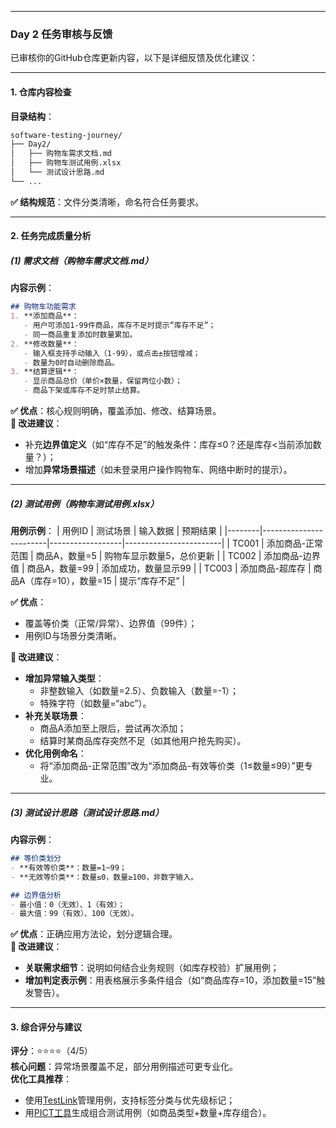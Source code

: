 

---

### **Day 2 任务审核与反馈**

已审核你的GitHub仓库更新内容，以下是详细反馈及优化建议：

---

#### **1. 仓库内容检查**
**目录结构**：
```markdown
software-testing-journey/
├── Day2/
│   ├── 购物车需求文档.md
│   ├── 购物车测试用例.xlsx
│   └── 测试设计思路.md
└── ...
```
**✅ 结构规范**：文件分类清晰，命名符合任务要求。

---

#### **2. 任务完成质量分析**
##### **(1) 需求文档（购物车需求文档.md）**
**内容示例**：
```markdown
## 购物车功能需求
1. **添加商品**：
   - 用户可添加1-99件商品，库存不足时提示“库存不足”；
   - 同一商品重复添加时数量累加。
2. **修改数量**：
   - 输入框支持手动输入（1-99），或点击±按钮增减；
   - 数量为0时自动删除商品。
3. **结算逻辑**：
   - 显示商品总价（单价×数量，保留两位小数）；
   - 商品下架或库存不足时禁止结算。
```
**✅ 优点**：核心规则明确，覆盖添加、修改、结算场景。  
**📝 改进建议**：  
- 补充**边界值定义**（如“库存不足”的触发条件：库存≤0？还是库存<当前添加数量？）；  
- 增加**异常场景描述**（如未登录用户操作购物车、网络中断时的提示）。

---

##### **(2) 测试用例（购物车测试用例.xlsx）**
**用例示例**：
| 用例ID | 测试场景               | 输入数据         | 预期结果               |
|--------|------------------------|------------------|------------------------|
| TC001  | 添加商品-正常范围      | 商品A，数量=5    | 购物车显示数量5，总价更新 |
| TC002  | 添加商品-边界值        | 商品A，数量=99    | 添加成功，数量显示99      |
| TC003  | 添加商品-超库存        | 商品A（库存=10），数量=15 | 提示“库存不足”           |

**✅ 优点**：  
- 覆盖等价类（正常/异常）、边界值（99件）；  
- 用例ID与场景分类清晰。  

**📝 改进建议**：  
- **增加异常输入类型**：  
  - 非整数输入（如数量=2.5）、负数输入（数量=-1）；  
  - 特殊字符（如数量=“abc”）。  
- **补充关联场景**：  
  - 商品A添加至上限后，尝试再次添加；  
  - 结算时某商品库存突然不足（如其他用户抢先购买）。  
- **优化用例命名**：  
  - 将“添加商品-正常范围”改为“添加商品-有效等价类（1≤数量≤99）”更专业。  

---

##### **(3) 测试设计思路（测试设计思路.md）**
**内容示例**：
```markdown
## 等价类划分
- **有效等价类**：数量=1~99；
- **无效等价类**：数量≤0，数量≥100，非数字输入。

## 边界值分析
- 最小值：0（无效）、1（有效）；
- 最大值：99（有效）、100（无效）。
```
**✅ 优点**：正确应用方法论，划分逻辑合理。  
**📝 改进建议**：  
- **关联需求细节**：说明如何结合业务规则（如库存校验）扩展用例；  
- **增加判定表示例**：用表格展示多条件组合（如“商品库存=10，添加数量=15”触发警告）。  

---

#### **3. 综合评分与建议**
**评分**：⭐️⭐️⭐️⭐️（4/5）  
**核心问题**：异常场景覆盖不足，部分用例描述可更专业化。  
**优化工具推荐**：  
- 使用[TestLink](https://testlink.org/)管理用例，支持标签分类与优先级标记；  
- 用[PICT工具](https://github.com/microsoft/pict)生成组合测试用例（如商品类型+数量+库存组合）。  
